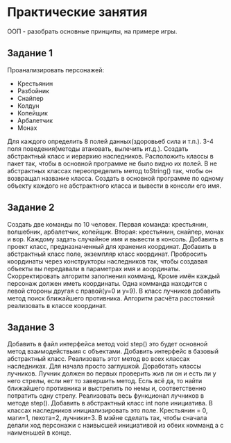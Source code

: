 # Практические занятия

ООП - разобрать основные принципы, на примере игры.

## Задание 1

Проанализировать персонажей:

- Крестьянин
- Разбойник
- Снайпер
- Колдун
- Копейщик
- Арбалетчик
- Монах

Для каждого определить 8 полей данных(здоровьеб сила и т.п.).
3-4 поля поведения(методы атаковать, вылечить ит.д.). Создать абстрактный класс и иерархию наследников. 
Расположить классы в пакет так, чтобы в основной программе не было видно их полей.
В не абстрактных классах переопределить метод toString() так, чтобы он возвращал название класса.
Создать в основной программе по одному объекту каждого не абстрактного класса и вывести в консоли его имя.

## Задание 2

Создать две команды по 10 человек. Первая команда: крестьянин, волшебник, арбалетчик, копейщик. 
Вторая: крестьянин, снайпер, монах и вор. Каждому задать случайное имя и вывести в консоль. 
Добавить в проект класс, предназначенный для хранения координат. 
Добавить в абстрактный класс поле, экземпляр класс координат. 
Пробросить координаты через конструкторы наследников так, чтобы создавая объекты вы передавали в параметрах имя и аоординаты. 
Скорректировать алгоритм заполнения комманд. Кроме имён каждый персонаж должен иметь координаты. 
Одна комманда находится с левой стороны другая с правой(у=0 и у=9). 
В класс лучников добавить метод поиск ближайшего противника. Алгоритм расчёта расстояний реализовать в классе координат.

## Задание 3

Добавить в файл интерфейса метод void step() это будет основной метод взаимодействыия с объектами. 
Добавить интерфейс в базовый абстрактный класс. Реализовать этот метод во всех классах наследниках. Для начала просто заглушкой.
Доработать классы лучников. Лучник должен во первых проверить жив ли он и есть ли у него стрелы, если нет то завершить метод. 
Есль всё да, то найти ближайшего противника и выстрелить по немы и, соответственно потратить одну стрелу. 
Реализовать весь функционал лучников в методе step().
Добавить в абстрактный класс int поле инициатива. В классах наследников инициализировать это поле. 
Крестьянин = 0, маги=1, пехота=2, лучники=3. 
В мэйне сделать так, чтобы сначала делали ход персонажи с наивысшей инициативой из обеих комманд а с наименьшей в конце.
